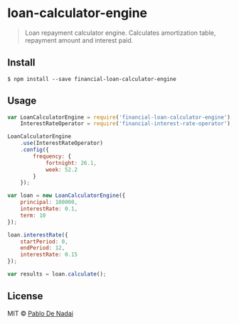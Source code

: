 # loan-calculator-engine

> Loan repayment calculator engine. Calculates amortization table, repayment amount and interest paid.

## Install

```
$ npm install --save financial-loan-calculator-engine
```

## Usage

```javascript
var LoanCalculatorEngine = require('financial-loan-calculator-engine'),
	InterestRateOperator = require('financial-interest-rate-operator');

LoanCalculatorEngine
	.use(InterestRateOperator)
	.config({
		frequency: {
			fortnight: 26.1,
			week: 52.2
		}
	});

var loan = new LoanCalculatorEngine({
	principal: 100000,
	interestRate: 0.1,
	term: 10
});

loan.interestRate({
	startPeriod: 0,
	endPeriod: 12,
	interestRate: 0.15
});

var results = loan.calculate();
```

## License

MIT © [Pablo De Nadai](http://pablodenadai.com)
